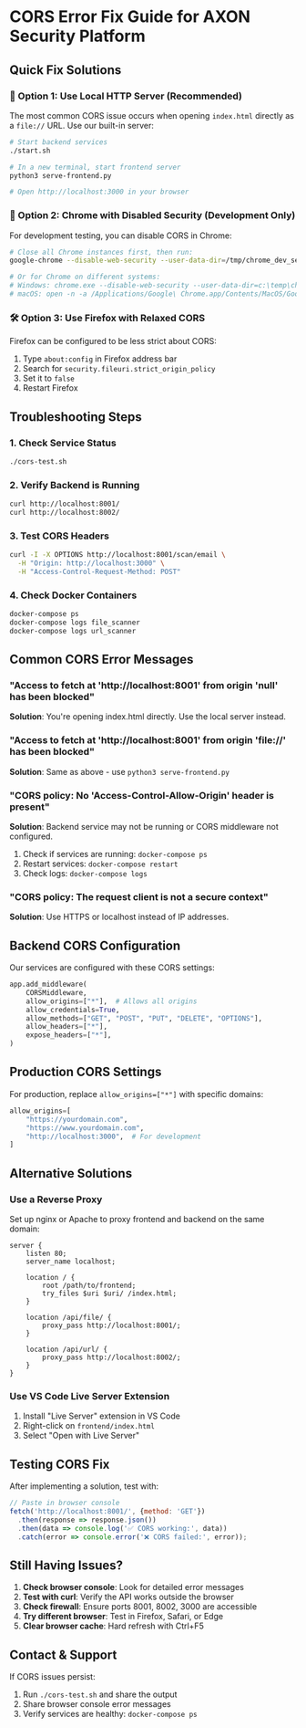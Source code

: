 # CORS Error Fix Guide for AXON Security Platform

## Quick Fix Solutions

### 🚀 Option 1: Use Local HTTP Server (Recommended)
The most common CORS issue occurs when opening `index.html` directly as a `file://` URL. Use our built-in server:

```bash
# Start backend services
./start.sh

# In a new terminal, start frontend server
python3 serve-frontend.py

# Open http://localhost:3000 in your browser
```

### 🔧 Option 2: Chrome with Disabled Security (Development Only)
For development testing, you can disable CORS in Chrome:

```bash
# Close all Chrome instances first, then run:
google-chrome --disable-web-security --user-data-dir=/tmp/chrome_dev_session

# Or for Chrome on different systems:
# Windows: chrome.exe --disable-web-security --user-data-dir=c:\temp\chrome
# macOS: open -n -a /Applications/Google\ Chrome.app/Contents/MacOS/Google\ Chrome --args --user-data-dir="/tmp/chrome_dev_session" --disable-web-security
```

### 🛠️ Option 3: Use Firefox with Relaxed CORS
Firefox can be configured to be less strict about CORS:

1. Type `about:config` in Firefox address bar
2. Search for `security.fileuri.strict_origin_policy`
3. Set it to `false`
4. Restart Firefox

## Troubleshooting Steps

### 1. Check Service Status
```bash
./cors-test.sh
```

### 2. Verify Backend is Running
```bash
curl http://localhost:8001/
curl http://localhost:8002/
```

### 3. Test CORS Headers
```bash
curl -I -X OPTIONS http://localhost:8001/scan/email \
  -H "Origin: http://localhost:3000" \
  -H "Access-Control-Request-Method: POST"
```

### 4. Check Docker Containers
```bash
docker-compose ps
docker-compose logs file_scanner
docker-compose logs url_scanner
```

## Common CORS Error Messages

### "Access to fetch at 'http://localhost:8001' from origin 'null' has been blocked"
**Solution**: You're opening index.html directly. Use the local server instead.

### "Access to fetch at 'http://localhost:8001' from origin 'file://' has been blocked"
**Solution**: Same as above - use `python3 serve-frontend.py`

### "CORS policy: No 'Access-Control-Allow-Origin' header is present"
**Solution**: Backend service may not be running or CORS middleware not configured.

1. Check if services are running: `docker-compose ps`
2. Restart services: `docker-compose restart`
3. Check logs: `docker-compose logs`

### "CORS policy: The request client is not a secure context"
**Solution**: Use HTTPS or localhost instead of IP addresses.

## Backend CORS Configuration

Our services are configured with these CORS settings:

```python
app.add_middleware(
    CORSMiddleware,
    allow_origins=["*"],  # Allows all origins
    allow_credentials=True,
    allow_methods=["GET", "POST", "PUT", "DELETE", "OPTIONS"],
    allow_headers=["*"],
    expose_headers=["*"],
)
```

## Production CORS Settings

For production, replace `allow_origins=["*"]` with specific domains:

```python
allow_origins=[
    "https://yourdomain.com",
    "https://www.yourdomain.com",
    "http://localhost:3000",  # For development
]
```

## Alternative Solutions

### Use a Reverse Proxy
Set up nginx or Apache to proxy frontend and backend on the same domain:

```nginx
server {
    listen 80;
    server_name localhost;
    
    location / {
        root /path/to/frontend;
        try_files $uri $uri/ /index.html;
    }
    
    location /api/file/ {
        proxy_pass http://localhost:8001/;
    }
    
    location /api/url/ {
        proxy_pass http://localhost:8002/;
    }
}
```

### Use VS Code Live Server Extension
1. Install "Live Server" extension in VS Code
2. Right-click on `frontend/index.html`
3. Select "Open with Live Server"

## Testing CORS Fix

After implementing a solution, test with:

```javascript
// Paste in browser console
fetch('http://localhost:8001/', {method: 'GET'})
  .then(response => response.json())
  .then(data => console.log('✅ CORS working:', data))
  .catch(error => console.error('❌ CORS failed:', error));
```

## Still Having Issues?

1. **Check browser console**: Look for detailed error messages
2. **Test with curl**: Verify the API works outside the browser
3. **Check firewall**: Ensure ports 8001, 8002, 3000 are accessible
4. **Try different browser**: Test in Firefox, Safari, or Edge
5. **Clear browser cache**: Hard refresh with Ctrl+F5

## Contact & Support

If CORS issues persist:
1. Run `./cors-test.sh` and share the output
2. Share browser console error messages
3. Verify services are healthy: `docker-compose ps`
